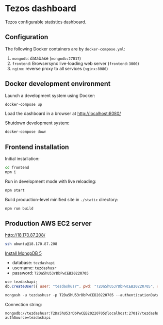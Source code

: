 # Tezos dashboard

Tezos configurable statistics dashboard.


## Configuration

The following Docker containers are by `docker-compose.yml`:

1. `mongodb`: database (`mongodb:27017`)
1. `frontend`: Browsersync live-loading web server (`frontend:3000`)
1. `nginx`: reverse proxy to all services (`nginx:8080`)


## Docker development environment

Launch a development system using Docker:

```sh
docker-compose up
```

Load the dashboard in a browser at <http://localhost:8080/>

Shutdown development system:

```sh
docker-compose down
```


## Frontend installation

Initial installation:

```sh
cd frontend
npm i
```

Run in development mode with live reloading:

```sh
npm start
```

Build production-level minified site in `./static` directory:

```sh
npm run build
```

## Production AWS EC2 server

<http://18.170.87.208/>

```sh
ssh ubuntu@18.170.87.208
```

[Install MongoDB 5](https://www.cloudbooklet.com/how-to-install-mongodb-on-ubuntu-22-04/)

* database: `tezdashapi`
* username: `tezdashusr`
* password: `T2Da5hU53rDbPwCEB20220705`

```js
use tezdashapi;
db.createUser({ user: "tezdashusr", pwd: "T2Da5hU53rDbPwCEB20220705", roles: [{ role: "readWrite", db: "tezdashapi" }] });

mongosh -u tezdashusr -p T2Da5hU53rDbPwCEB20220705 --authenticationDatabase tezdashapi
```


Connection string:

```
mongodb://tezdashusr:T2Da5hU53rDbPwCEB20220705@localhost:27017/tezdashapi?authSource=tezdashapi
```
